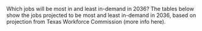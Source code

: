 Which jobs will be most in and least in-demand in 2036? The tables below show the jobs projected to be most and least in-demand in 2036, based on projection from Texas Workforce Commission (more info here). 
